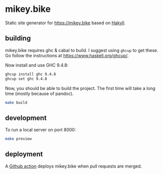 # mikey.bike

Static site generator for https://mikey.bike based on [Hakyll][hakyll].

## building

mikey.bike requires ghc & cabal to build. I suggest using `ghcup` to
get these. Go follow the instructions at https://www.haskell.org/ghcup/.

Now install and use GHC 9.4.8:

```sh
ghcup install ghc 9.4.8
ghcup set ghc 9.4.8
```

Now, you should be able to build the project. The first time will take
a long time (mostly because of pandoc).

```sh
make build
```

## development

To run a local server on port 8000:

```sh
make preview
```

## deployment

A [Github action][GA] deploys mikey.bike when pull requests are merged.

[hakyll]: https://github.com/jaspervdj/hakyll
[GA]: https://github.com/mjhoy/mikey.bike/blob/main/.github/workflows/deploy.yml
